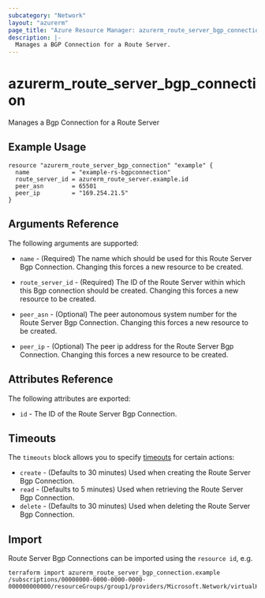 ```yaml
---
subcategory: "Network"
layout: "azurerm"
page_title: "Azure Resource Manager: azurerm_route_server_bgp_connection"
description: |-
  Manages a BGP Connection for a Route Server.
---
```


# azurerm_route_server_bgp_connection

Manages a Bgp Connection for a Route Server

## Example Usage

```hcl
resource "azurerm_route_server_bgp_connection" "example" {
  name            = "example-rs-bgpconnection"
  route_server_id = azurerm_route_server.example.id
  peer_asn        = 65501
  peer_ip         = "169.254.21.5"
}
```

## Arguments Reference

The following arguments are supported:

* `name` - (Required) The name which should be used for this Route Server Bgp Connection. Changing this forces a new resource to be created.

* `route_server_id` - (Required) The ID of the Route Server within which this Bgp connection should be created. Changing this forces a new resource to be created.

* `peer_asn` - (Optional) The peer autonomous system number for the Route Server Bgp Connection. Changing this forces a new resource to be created.

* `peer_ip` - (Optional) The peer ip address for the Route Server Bgp Connection. Changing this forces a new resource to be created.

## Attributes Reference

The following attributes are exported:

* `id` - The ID of the Route Server Bgp Connection.

## Timeouts

The `timeouts` block allows you to specify [timeouts](https://www.terraform.io/language/resources/syntax#operation-timeouts) for certain actions:

* `create` - (Defaults to 30 minutes) Used when creating the Route Server Bgp Connection.
* `read` - (Defaults to 5 minutes) Used when retrieving the Route Server Bgp Connection.
* `delete` - (Defaults to 30 minutes) Used when deleting the Route Server Bgp Connection.

## Import

Route Server Bgp Connections can be imported using the `resource id`, e.g.

```shell
terraform import azurerm_route_server_bgp_connection.example /subscriptions/00000000-0000-0000-0000-000000000000/resourceGroups/group1/providers/Microsoft.Network/virtualHubs/routeServer1/bgpConnections/connection1
```

